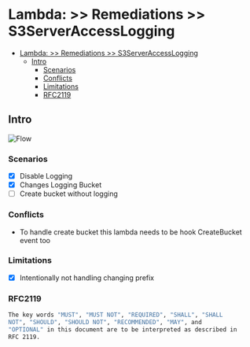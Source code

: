 # Lambda: >> Remediations >> S3ServerAccessLogging

- [Lambda: >> Remediations >> S3ServerAccessLogging](#lambda--remediations--s3serveraccesslogging)
  - [Intro](#intro)
    - [Scenarios](#scenarios)
    - [Conflicts](#conflicts)
    - [Limitations](#limitations)
    - [RFC2119](#rfc2119)

## Intro

![Flow](../../../assets/remediations/LambdaRemediations/s3ServerAccessLogging.png)

### Scenarios

- [x] Disable Logging
- [x] Changes Logging Bucket
- [ ] Create bucket without logging

### Conflicts

- To handle create bucket this lambda needs to be hook CreateBucket event too

### Limitations

- [x] Intentionally not handling changing prefix

### RFC2119

```sh
The key words "MUST", "MUST NOT", "REQUIRED", "SHALL", "SHALL
NOT", "SHOULD", "SHOULD NOT", "RECOMMENDED", "MAY", and
"OPTIONAL" in this document are to be interpreted as described in
RFC 2119.
```
